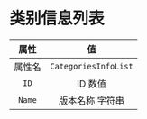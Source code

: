 # 类别信息列表

|  属性  |          值          |
| :----: | :------------------: |
| 属性名 | `CategoriesInfoList` |
|  `ID`  |       ID 数值        |
| `Name` |   版本名称 字符串    |
